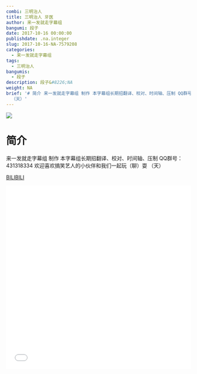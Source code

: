 ```yaml
---
combi: 三明治人
title: 三明治人 牙医
author: 来一发就走字幕组
bangumi: 段子
date: 2017-10-16 00:00:00
publishdate: .na.integer
slug: 2017-10-16-NA-7579208
categories:
  - 来一发就走字幕组
tags:
  - 三明治人
bangumis:
  - 段子
description: 段子&#8226;NA
weight: NA
brief: '# 简介 来一发就走字幕组 制作 本字幕组长期招翻译、校对、时间轴、压制 QQ群号：431318334 欢迎喜欢搞笑艺人的小伙伴和我们一起玩（聊）耍
  （天）'
---
```


![](https://i.imgur.com/kKrIOsD.jpg)

# 简介  
来一发就走字幕组 制作 本字幕组长期招翻译、校对、时间轴、压制   QQ群号：431318334 欢迎喜欢搞笑艺人的小伙伴和我们一起玩（聊）耍 （天）


  [BILIBILI](https://www.bilibili.com/video/av7579208/)


<div class="vcontainer">  <iframe class='video' src="//www.bilibili.com/blackboard/player.html?aid=7579208" width="100%" height="500" frameborder="0" allowfullscreen="allowfullscreen"></iframe></div>
